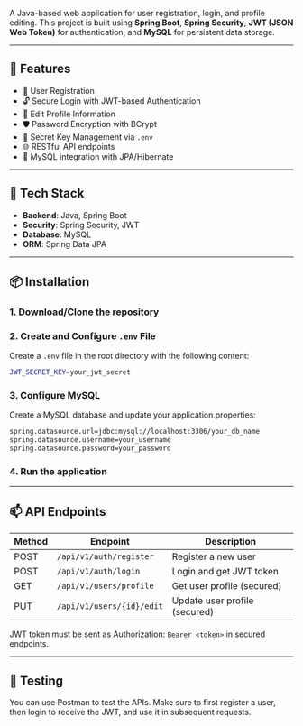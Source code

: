 A Java-based web application for user registration, login, and profile editing. This project is built using **Spring Boot**, **Spring Security**, **JWT (JSON Web Token)** for authentication, and **MySQL** for persistent data storage.

---

## 🚀 Features

- 🔐 User Registration  
- 🔓 Secure Login with JWT-based Authentication  
- 📝 Edit Profile Information
- 🛡️ Password Encryption with BCrypt
- 🔑 Secret Key Management via `.env`
- 🌐 RESTful API endpoints  
- 💾 MySQL integration with JPA/Hibernate  

---

## 🧰 Tech Stack

- **Backend**: Java, Spring Boot  
- **Security**: Spring Security, JWT  
- **Database**: MySQL  
- **ORM**: Spring Data JPA  

---

## 📦 Installation

### 1. Download/Clone the repository

### 2. Create and Configure `.env` File
Create a `.env` file in the root directory with the following content:

```bash
JWT_SECRET_KEY=your_jwt_secret
```

### 3. Configure MySQL
Create a MySQL database and update your application.properties:

```bash
spring.datasource.url=jdbc:mysql://localhost:3306/your_db_name
spring.datasource.username=your_username
spring.datasource.password=your_password
```

### 4. Run the application

---

## 📫 API Endpoints

| Method | Endpoint                  | Description                   |
| ------ | ------------------------- | ----------------------------- |
| POST   | `/api/v1/auth/register`   | Register a new user           |
| POST   | `/api/v1/auth/login`      | Login and get JWT token       |
| GET    | `/api/v1/users/profile`   | Get user profile (secured)    |
| PUT    | `/api/v1/users/{id}/edit` | Update user profile (secured) |

JWT token must be sent as Authorization: `Bearer <token>` in secured endpoints.

---

## 🧪 Testing
You can use Postman to test the APIs. Make sure to first register a user, then login to receive the JWT, and use it in subsequent requests.
